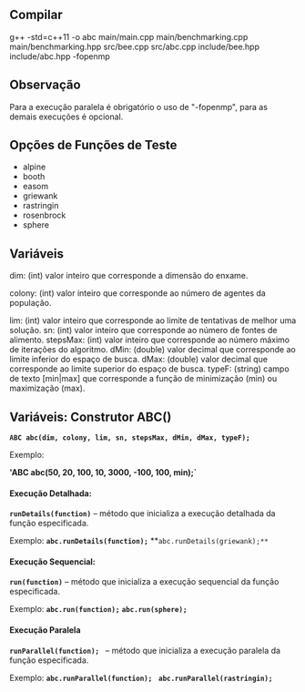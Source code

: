 
## Compilar

g++ -std=c++11 -o abc main/main.cpp main/benchmarking.cpp main/benchmarking.hpp src/bee.cpp src/abc.cpp include/bee.hpp include/abc.hpp -fopenmp

## Observação
Para a execução paralela é obrigatório o uso de  "-fopenmp", para as demais execuções é opcional.

## Opções de Funções de Teste
<ul>
  <li>alpine</li>
  <li>booth</li>
  <li>easom</li>
  <li>griewank</li>
  <li>rastringin</li>
  <li>rosenbrock</li>
  <li>sphere</li>
</ul>

## Variáveis

dim: (int) valor inteiro que corresponde a dimensão do enxame.

colony: (int) valor inteiro que corresponde ao número de agentes da população.

lim: (int) valor inteiro que corresponde ao limite de tentativas de melhor uma solução.
sn: (int) valor inteiro que corresponde ao número de fontes de alimento.
stepsMax: (int) valor inteiro que corresponde ao número máximo de iterações do algoritmo.
dMin: (double) valor decimal que corresponde ao limite inferior do espaço de busca.
dMax: (double) valor decimal que corresponde ao limite superior do espaço de busca.
typeF: (string) campo de texto [min|max] que corresponde a função de minimização (min) ou maximização (max).

## Variáveis: Construtor ABC()

**`ABC abc(dim, colony, lim, sn, stepsMax, dMin, dMax, typeF);`**

Exemplo:

**'ABC abc(50, 20, 100, 10, 3000, -100, 100, min);`**

#### Execução Detalhada:

**`runDetails(function)`** – método que inicializa a execução detalhada da função especificada.

Exemplo:
**`abc.runDetails(function);`**
**`abc.runDetails(griewank);**`

#### Execução Sequencial:
**`run(function)`** – método que inicializa a execução sequencial da função especificada.

Exemplo:
**`abc.run(function);`**
**`abc.run(sphere);`**

#### Execução Paralela
**`runParallel(function); `** – método que inicializa a execução paralela da função especificada.

Exemplo:
**`abc.runParallel(function); `**
**`abc.runParallel(rastringin);`**

